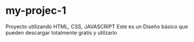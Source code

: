 # my-projec-1
Proyecto utilizando HTML, CSS, JAVASCRIPT 
Este es un Diseño básico que pueden descargar totalmente gratis y utilzarlo 
